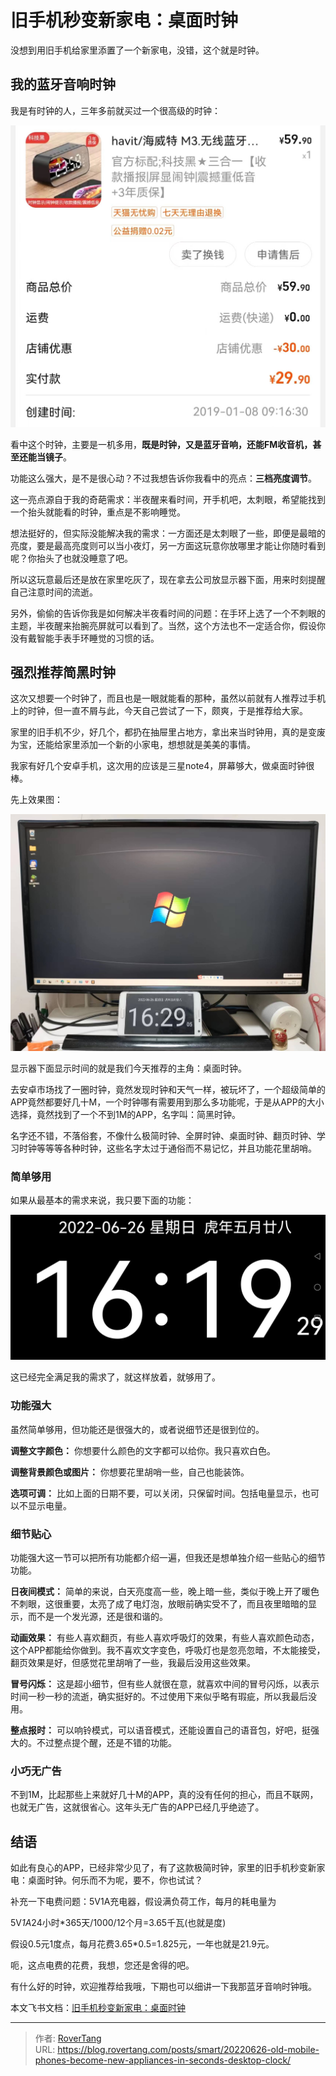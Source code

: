 # 旧手机秒变新家电：桌面时钟


没想到用旧手机给家里添置了一个新家电，没错，这个就是时钟。

## 我的蓝牙音响时钟

我是有时钟的人，三年多前就买过一个很高级的时钟：

![](assets/boxcnTti4FlWOMGqaRLx1rh6SAc.jpg)

看中这个时钟，主要是一机多用，**既是时钟，又是蓝牙音响，还能FM收音机，甚至还能当镜子**。 

功能这么强大，是不是很心动？不过我想告诉你我看中的亮点：**三档亮度调节**。 

这一亮点源自于我的奇葩需求：半夜醒来看时间，开手机吧，太刺眼，希望能找到一个抬头就能看的时钟，重点是不影响睡觉。

想法挺好的，但实际没能解决我的需求：一方面还是太刺眼了一些，即便是最暗的亮度，要是最高亮度则可以当小夜灯，另一方面这玩意你放哪里才能让你随时看到呢？你抬头了也就没睡意了吧。

所以这玩意最后还是放在家里吃灰了，现在拿去公司放显示器下面，用来时刻提醒自己注意时间的流逝。

另外，偷偷的告诉你我是如何解决半夜看时间的问题：在手环上选了一个不刺眼的主题，半夜醒来抬腕亮屏就可以看到了。当然，这个方法也不一定适合你，假设你没有戴智能手表手环睡觉的习惯的话。

## 强烈推荐简黑时钟

这次又想要一个时钟了，而且也是一眼就能看的那种，虽然以前就有人推荐过手机上的时钟，但一直不屑与此，今天自己尝试了一下，颇爽，于是推荐给大家。

家里的旧手机不少，好几个，都扔在抽屉里占地方，拿出来当时钟用，真的是变废为宝，还能给家里添加一个新的小家电，想想就是美美的事情。

我家有好几个安卓手机，这次用的应该是三星note4，屏幕够大，做桌面时钟很棒。

先上效果图：

![](assets/boxcnAbMWLUEtuuk4j5a5PNhN9g.jpg)

显示器下面显示时间的就是我们今天推荐的主角：桌面时钟。

去安卓市场找了一圈时钟，竟然发现时钟和天气一样，被玩坏了，一个超级简单的APP竟然都要好几十M，一个时钟哪有需要用到那么多功能呢，于是从APP的大小选择，竟然找到了一个不到1M的APP，名字叫：简黑时钟。

名字还不错，不落俗套，不像什么极简时钟、全屏时钟、桌面时钟、翻页时钟、学习时钟等等等各种时钟，这些名字太过于通俗而不易记忆，并且功能花里胡哨。

### 简单够用

如果从最基本的需求来说，我只要下面的功能：

![](assets/boxcneA8olyUBg4zKSpnEPUNy8e.jpg)

这已经完全满足我的需求了，就这样放着，就够用了。

### 功能强大

虽然简单够用，但功能还是很强大的，或者说细节还是很到位的。

**调整文字颜色：** 你想要什么颜色的文字都可以给你。我只喜欢白色。

**调整背景颜色或图片：** 你想要花里胡哨一些，自己也能装饰。

**选项可调：** 比如上面的日期不要，可以关闭，只保留时间。包括电量显示，也可以不显示电量。

### 细节贴心

功能强大这一节可以把所有功能都介绍一遍，但我还是想单独介绍一些贴心的细节功能。

**日夜间模式：** 简单的来说，白天亮度高一些，晚上暗一些，类似于晚上开了暖色不刺眼，这很重要，太亮了成了电灯泡，放眼前确实受不了，而且夜里暗暗的显示，而不是一个发光源，还是很和谐的。

**动画效果：** 有些人喜欢翻页，有些人喜欢呼吸灯的效果，有些人喜欢颜色动态，这个APP都能给你做到。我不喜欢文字变色，呼吸灯也是忽亮忽暗，不太能接受，翻页效果是好，但感觉花里胡哨了一些，我最后没用这些效果。

**冒号闪烁：** 这是超小细节，但有些人就很在意，就喜欢中间的冒号闪烁，以表示时间一秒一秒的流逝，确实挺好的。不过使用下来似乎略有瑕疵，所以我最后没用。

**整点报时：** 可以响铃模式，可以语音模式，还能设置自己的语音包，好吧，挺强大的。不过整点提个醒，还是不错的功能。

### 小巧无广告

不到1M，比起那些上来就好几十M的APP，真的没有任何的担心，而且不联网，也就无广告，这就很省心。这年头无广告的APP已经几乎绝迹了。

## 结语

如此有良心的APP，已经非常少见了，有了这款极简时钟，家里的旧手机秒变新家电：桌面时钟。何乐而不为呢，要不，你也试试？

补充一下电费问题：5V1A充电器，假设满负荷工作，每月的耗电量为

5V*1A*24小时*365天/1000/12个月=3.65千瓦(也就是度)

假设0.5元1度点，每月花费3.65*0.5=1.825元，一年也就是21.9元。

呃，这点电费的花费，我想，您还是舍得的吧。

有什么好的时钟，欢迎推荐给我哦，下期也可以细讲一下我那蓝牙音响时钟哦。

本文飞书文档：[旧手机秒变新家电：桌面时钟](https://rovertang.feishu.cn/docx/doxcnxm1zqA5V24ABmsaBk129Eh) 


---

> 作者: [RoverTang](https://rovertang.com)  
> URL: https://blog.rovertang.com/posts/smart/20220626-old-mobile-phones-become-new-appliances-in-seconds-desktop-clock/  

